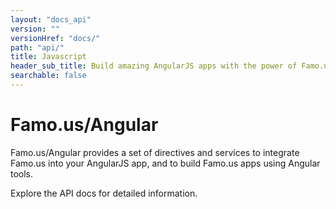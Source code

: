 ```yaml
---
layout: "docs_api"
version: ""
versionHref: "docs/"
path: "api/"
title: Javascript
header_sub_title: Build amazing AngularJS apps with the power of Famo.us
searchable: false
---
```


# Famo.us/Angular

Famo.us/Angular provides a set of directives and services to integrate Famo.us into your AngularJS app, and to build Famo.us apps using Angular tools.

Explore the API docs for detailed information.
